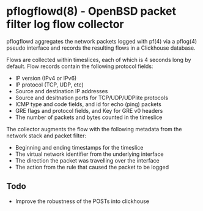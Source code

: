 # pflogflowd(8) - OpenBSD packet filter log flow collector

pflogflowd aggregates the network packets logged with pf(4) via a
pflog(4) pseudo interface and records the resulting flows in a
Clickhouse database.

Flows are collected within timeslices, each of which is 4 seconds
long by default. Flow records contain the following protocol fields:

- IP version (IPv4 or IPv6)
- IP protocol (TCP, UDP, etc)
- Source and destination IP addresses
- Source and desitnation ports for TCP/UDP/UDPlite protocols
- ICMP type and code fields, and id for echo (ping) packets
- GRE flags and protocol fields, and Key for GRE v0 headers
- The number of packets and bytes counted in the timeslice

The collector augments the flow with the following metadata from
the network stack and packet filter:

- Beginning and ending timestamps for the timeslice
- The virtual network identifier from the underlying interface
- The direction the packet was travelling over the interface
- The action from the rule that caused the packet to be logged

## Todo

- Improve the robustness of the POSTs into clickhouse

